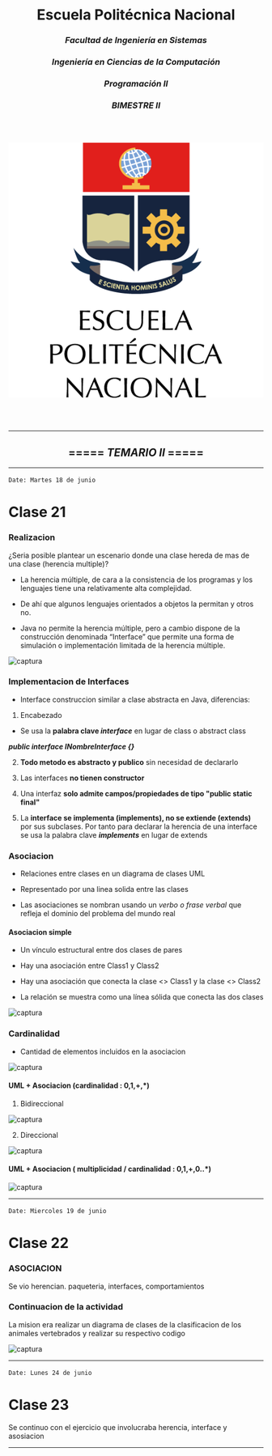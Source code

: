 # <div align="center">**Escuela Politécnica Nacional**</div>
### <div align = "center">***Facultad de Ingeniería en Sistemas***</div>
### <div align = "center">***Ingeniería en Ciencias de la Computación***</div>
### <div align = "center">***Programación II***</div>
### <div align = "center">***BIMESTRE II***</div>
<br>
<br>
<p align = "center"><img src="logoepn.png"alt="Logo EPN" width"350"/>
</p>
</br>
</br>

----------------------------------------------------------------------------
## <div align = "center"> ===== ***TEMARIO II*** =====</div>
----------------------------------------------------------------------------

```Date: Martes 18 de junio```

# Clase 21

### Realizacion 

¿Seria posible plantear un escenario donde una clase hereda de mas de una clase (herencia multiple)?


- La herencia múltiple, de cara a la consistencia de los programas y los lenguajes tiene una relativamente alta complejidad.

- De ahí que algunos lenguajes orientados a objetos la permitan y otros no. 

- Java no permite la herencia múltiple, pero a cambio dispone de la construcción denominada “Interface” que permite una forma de simulación o implementación limitada de la herencia múltiple.

![captura](img44.png) 

### Implementacion de Interfaces

- Interface construccion similar a clase abstracta en Java, diferencias: 

1. Encabezado 

- Se usa la **palabra clave ***interface***** en lugar de class o abstract class

***public interface INombreInterface {}***

2. **Todo metodo es abstracto y publico** sin necesidad de declararlo 

3. Las interfaces **no tienen constructor**

4. Una interfaz **solo admite campos/propiedades de tipo "public static final"** 

5. La **interface se implementa (implements), no se extiende (extends)** por sus subclases. Por tanto para declarar la herencia de una interface se usa la palabra clave ***implements*** en lugar de extends 


### Asociacion 

- Relaciones entre clases en un diagrama de clases UML

- Representado por una linea solida entre las clases 

- Las asociaciones se nombran usando un *verbo o frase verbal* que refleja el dominio del problema del mundo real 

#### Asociacion simple 

- Un vínculo estructural entre dos clases de pares

- Hay una asociación entre Class1 y Class2

- Hay una asociación que conecta la clase <<control>> Class1 y la clase <<boundary>> Class2

- La relación se muestra como una línea sólida que conecta las dos clases

![captura](img45.png)

### Cardinalidad 

- Cantidad de elementos incluidos en la asociacion 

![captura](img46.png)

#### UML + Asociacion (cardinalidad : 0,1,+,*)

1. Bidireccional 

![captura](img47.png)

2. Direccional 

![captura](img48.png)

#### UML + Asociacion ( multiplicidad / cardinalidad : 0,1,+,0..*)

![captura](img49.png)

----------------------------------------------------------------------------   

```Date: Miercoles 19 de junio```

# Clase 22 

### ASOCIACION 

Se vio herencian. paqueteria, interfaces, comportamientos 

### Continuacion de la actividad 

La mision era realizar un diagrama de clases de la clasificacion de los animales vertebrados y realizar su respectivo codigo 

![captura](img43.png)

----------------------------------------------------------------------------   
  
```Date: Lunes 24 de junio```

# Clase 23

Se continuo con el ejercicio que involucraba herencia, interface y asosiacion 


---------------------------------------------------------------------------- 